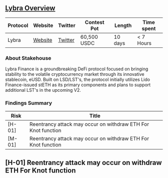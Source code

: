 ## [Lybra Overview](https://code4rena.com/contests/2023-06-lybra-finance#top)

| Protocol   | Website     | Twitter     | Contest Pot | Length | Time spent |
|------------|-------------|-------------|-------------|--------|--------|
| Lybra      | [Website](https://lybra.finance/) | [Twitter](https://twitter.com/LybraFinance) | 60,500 USDC | 10 days | < 7 Hours |

### About Stakehouse

Lybra Finance is a groundbreaking DeFi protocol focused on bringing stability to the volatile cryptocurrency market through its innovative stablecoin, eUSD. Built on LSD/LST's, the protocol initially utilizes Lido Finance-issued stETH as its primary components and plans to support additional LST's in the upcoming V2.
### Findings Summary

| Risk   | Title                                                         |
|--------|---------------------------------------------------------------|
| [H-01] | Reentrancy attack may occur on withdraw ETH For Knot function |
| [M-01] | Reentrancy attack may occur on withdraw ETH For Knot function |

## [H-01] Reentrancy attack may occur on withdraw ETH For Knot function
